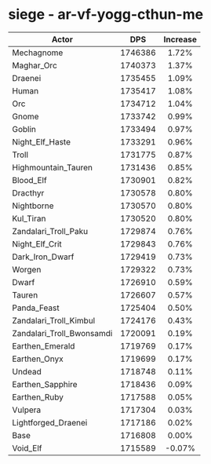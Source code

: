 # siege - ar-vf-yogg-cthun-me
| Actor | DPS | Increase |
|---|:---:|:---:|
|Mechagnome|1746386|1.72%|
|Maghar_Orc|1740373|1.37%|
|Draenei|1735455|1.09%|
|Human|1735417|1.08%|
|Orc|1734712|1.04%|
|Gnome|1733742|0.99%|
|Goblin|1733494|0.97%|
|Night_Elf_Haste|1733291|0.96%|
|Troll|1731775|0.87%|
|Highmountain_Tauren|1731436|0.85%|
|Blood_Elf|1730901|0.82%|
|Dracthyr|1730578|0.80%|
|Nightborne|1730570|0.80%|
|Kul_Tiran|1730520|0.80%|
|Zandalari_Troll_Paku|1729874|0.76%|
|Night_Elf_Crit|1729843|0.76%|
|Dark_Iron_Dwarf|1729419|0.73%|
|Worgen|1729322|0.73%|
|Dwarf|1726910|0.59%|
|Tauren|1726607|0.57%|
|Panda_Feast|1725404|0.50%|
|Zandalari_Troll_Kimbul|1724176|0.43%|
|Zandalari_Troll_Bwonsamdi|1720091|0.19%|
|Earthen_Emerald|1719769|0.17%|
|Earthen_Onyx|1719699|0.17%|
|Undead|1718748|0.11%|
|Earthen_Sapphire|1718436|0.09%|
|Earthen_Ruby|1717588|0.05%|
|Vulpera|1717304|0.03%|
|Lightforged_Draenei|1717186|0.02%|
|Base|1716808|0.00%|
|Void_Elf|1715589|-0.07%|
